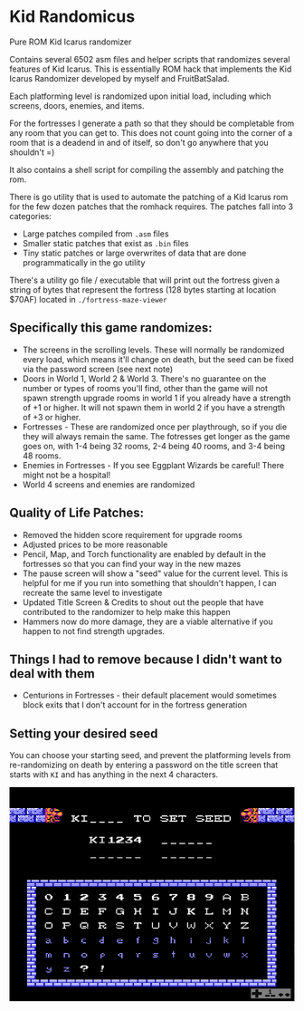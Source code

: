# Kid Randomicus
Pure ROM Kid Icarus randomizer

Contains several 6502 asm files and helper scripts that randomizes several features of Kid Icarus.  This is essentially ROM hack that implements the Kid Icarus Randomizer developed by myself and FruitBatSalad.

Each platforming level is randomized upon initial load, including which screens, doors, enemies, and items.

For the fortresses I generate a path so that they should be completable from any room that you can get to.  This does not count going into the corner of a room that is a deadend in and of itself, so don't go anywhere that you shouldn't =)

It also contains a shell script for compiling the assembly and patching the rom.

There is go utility that is used to automate the patching of a Kid Icarus rom for the few dozen patches that the romhack requires.  The patches fall into 3 categories:

* Large patches compiled from `.asm` files
* Smaller static patches that exist as `.bin` files 
* Tiny static patches or large overwrites of data that are done programmatically in the go utility

There's a utility go file / executable that will print out the fortress given a string of bytes that represent the fortress (128 bytes starting at location $70AF) located in `./fortress-maze-viewer`

## Specifically this game randomizes:

* The screens in the scrolling levels.  These will normally be randomized every load, which means it'll change on death, but the seed can be fixed via the password screen (see next note)
* Doors in World 1, World 2 & World 3.  There's no guarantee on the number or types of rooms you'll find, other than the game will not spawn strength upgrade rooms in world 1 if you already have a strength of +1 or higher.  It will not spawn them in world 2 if you have a strength of +3 or higher.
* Fortresses - These are randomized once per playthrough, so if you die they will always remain the same.  The fotresses get longer as the game goes on, with 1-4 being 32 rooms, 2-4 being 40 rooms, and 3-4 being 48 rooms.
* Enemies in Fortresses - If you see Eggplant Wizards be careful!  There might not be a hospital!
* World 4 screens and enemies are randomized

## Quality of Life Patches:

* Removed the hidden score requirement for upgrade rooms
* Adjusted prices to be more reasonable
* Pencil, Map, and Torch functionality are enabled by default in the fortresses so that you can find your way in the new mazes
* The pause screen will show a "seed" value for the current level.  This is helpful for me if you run into something that shouldn't happen, I can recreate the same level to investigate
* Updated Title Screen & Credits to shout out the people that have contributed to the randomizer to help make this happen
* Hammers now do more damage, they are a viable alternative if you happen to not find strength upgrades.

## Things I had to remove because I didn't want to deal with them

* Centurions in Fortresses - their default placement would sometimes block exits that I don't account for in the fortress generation

## Setting your desired seed

You can choose your starting seed, and prevent the platforming levels from re-randomizing on death by entering a password on the title screen that starts with `KI` and has anything in the next 4 characters.


![](setSeedExample.png)